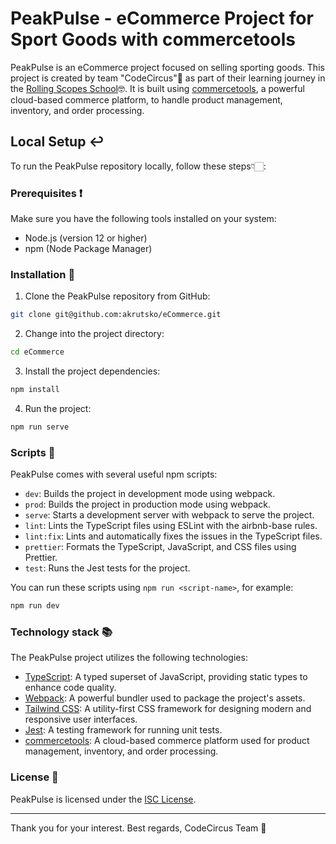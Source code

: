 # PeakPulse - eCommerce Project for Sport Goods with commercetools

PeakPulse is an eCommerce project focused on selling sporting goods. This project is created by team "CodeCircus"🎪 as part of their learning journey in the [Rolling Scopes School](https://rs.school/)🤓. It is built using [commercetools](https://commercetools.com/), a powerful cloud-based commerce platform, to handle product management, inventory, and order processing.

## Local Setup ↩️

To run the PeakPulse repository locally, follow these steps👇🏻:

### Prerequisites ❗️

Make sure you have the following tools installed on your system:

- Node.js (version 12 or higher)
- npm (Node Package Manager)

### Installation 📩

1. Clone the PeakPulse repository from GitHub:

```bash
git clone git@github.com:akrutsko/eCommerce.git
```

2. Change into the project directory:

```bash
cd eCommerce
```

3. Install the project dependencies:

```bash
npm install
```

4. Run the project:

```bash
npm run serve
```

### Scripts 🔐

PeakPulse comes with several useful npm scripts:

- `dev`: Builds the project in development mode using webpack.
- `prod`: Builds the project in production mode using webpack.
- `serve`: Starts a development server with webpack to serve the project.
- `lint`: Lints the TypeScript files using ESLint with the airbnb-base rules.
- `lint:fix`: Lints and automatically fixes the issues in the TypeScript files.
- `prettier`: Formats the TypeScript, JavaScript, and CSS files using Prettier.
- `test`: Runs the Jest tests for the project.

You can run these scripts using `npm run <script-name>`, for example:

```bash
npm run dev
```

### Technology stack 📚

The PeakPulse project utilizes the following technologies:

- [TypeScript](https://www.typescriptlang.org/): A typed superset of JavaScript, providing static types to enhance code quality.
- [Webpack](https://webpack.js.org/): A powerful bundler used to package the project's assets.
- [Tailwind CSS](https://tailwindcss.com/): A utility-first CSS framework for designing modern and responsive user interfaces.
- [Jest](https://jestjs.io/): A testing framework for running unit tests.
- [commercetools](https://commercetools.com/): A cloud-based commerce platform used for product management, inventory, and order processing.

### License 📄

PeakPulse is licensed under the [ISC License](https://en.wikipedia.org/wiki/ISC_license#:~:text=The%20ISC%20license%20is%20a,ISC%20license).

---

Thank you for your interest. Best regards, CodeCircus Team 🎉
